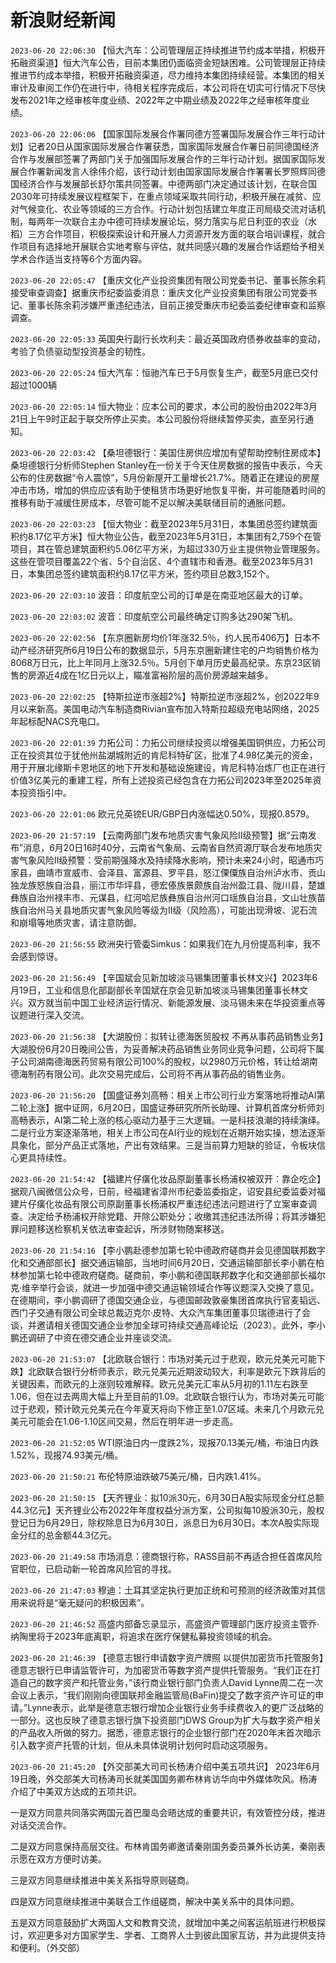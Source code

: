 # 新浪财经新闻
`2023-06-20 22:06:30` 【恒大汽车：公司管理层正持续推进节约成本举措，积极开拓融资渠道】恒大汽车公告，目前本集团仍面临资金短缺困难。公司管理层正持续推进节约成本举措，积极开拓融资渠道，尽力维持本集团持续经营。本集团的相关审计及审阅工作仍在进行中，待相关程序完成后，本公司将在切实可行情况下尽快发布2021年之经审核年度业绩、2022年之中期业绩及2022年之经审核年度业绩。

`2023-06-20 22:06:06`   【国家国际发展合作署同德方签署国际发展合作三年行动计划】记者20日从国家国际发展合作署获悉，国家国际发展合作署日前同德国经济合作与发展部签署了两部门关于加强国际发展合作的三年行动计划。据国家国际发展合作署新闻发言人徐伟介绍，该行动计划由国家国际发展合作署署长罗照辉同德国经济合作与发展部长舒尔策共同签署。中德两部门决定通过该计划，在联合国2030年可持续发展议程框架下，在重点领域采取共同行动，积极开展在减贫、应对气候变化、农业等领域的三方合作。行动计划包括建立年度正司局级交流对话机制，每两年一次联合主办中德可持续发展论坛，努力落实与尼日利亚的农业（水稻）三方合作项目，积极探索设计和开展人力资源开发方面的联合培训课程，就合作项目有选择地开展联合实地考察与评估，就共同感兴趣的发展合作话题给予相关学术合作适当支持等6个方面内容。

`2023-06-20 22:05:47`   【重庆文化产业投资集团有限公司党委书记、董事长陈余莉接受审查调查】据重庆市纪委监委消息：重庆文化产业投资集团有限公司党委书记、董事长陈余莉涉嫌严重违纪违法，目前正接受重庆市纪委监委纪律审查和监察调查。

`2023-06-20 22:05:33` 英国央行副行长坎利夫：最近英国政府债券收益率的变动，考验了负债驱动型投资基金的韧性。

`2023-06-20 22:05:24` 恒大汽车：恒驰汽车已于5月恢复生产，截至5月底已交付超过1000辆

`2023-06-20 22:05:14` 恒大物业：应本公司的要求，本公司的股份由2022年3月21日上午9时正起于联交所停止买卖。本公司股份将继续暂停买卖，直至另行通知。

`2023-06-20 22:03:42` 【桑坦德银行：美国住房供应增加有望帮助控制住房成本】桑坦德银行分析师Stephen Stanley在一份关于今天住房数据的报告中表示，今天公布的住房数据“令人震惊”，5月份新屋开工量增长21.7%。随着正在建设的房屋冲击市场，增加的供应应该有助于使租赁市场更好地恢复平衡，并可能随着时间的推移有助于减缓住房成本，尽管可能不足以解决美联储目前的通胀问题。

`2023-06-20 22:03:23` 【恒大物业：截至2023年5月31日，本集团总签约建筑面积约8.17亿平方米】恒大物业公告，截至2023年5月31日，本集团有2,759个在管项目，其在管总建筑面积约5.06亿平方米，为超过330万业主提供物业管理服务。这些在管项目覆盖22个省、5个自治区、4个直辖市和香港。截至2023年5月31日，本集团总签约建筑面积约8.17亿平方米，签约项目总数3,152个。

`2023-06-20 22:03:10` 波音：印度航空公司的订单是在南亚地区最大的订单。

`2023-06-20 22:03:02` 波音：印度航空公司最终确定订购多达290架飞机。

`2023-06-20 22:02:56` 【东京圈新房均价1年涨32.5％，约人民币406万】日本不动产经济研究所6月19日公布的数据显示，5月东京圈新建住宅的户均销售价格为8068万日元，比上年同月上涨32.5％。5月创下单月历史最高纪录。东京23区销售的房源近4成在1亿日元以上，瞄准富裕阶层的高价房源越来越多。

`2023-06-20 22:02:25` 【特斯拉逆市涨超2%】特斯拉逆市涨超2%，创2022年9月以来新高。美国电动汽车制造商Rivian宣布加入特斯拉超级充电站网络，2025年起标配NACS充电口。

`2023-06-20 22:01:39` 力拓公司：力拓公司继续投资以增强美国铜供应，力拓公司正在投资其位于犹他州盐湖城附近的肯尼科特矿区，批准了4.98亿美元的资金，用于开展北缘斯卡恩地区的地下开发和基础设施建设，肯尼科特冶炼厂也正在进行价值3亿美元的重建工程，所有上述投资已经包含在力拓公司2023年至2025年资本投资指引中。

`2023-06-20 22:01:06` 欧元兑英镑EUR/GBP日内涨幅达0.50%，现报0.8579。

`2023-06-20 21:57:19` 【云南两部门发布地质灾害气象风险Ⅱ级预警】据“云南发布”消息，6月20日16时40分，云南省气象局、云南省自然资源厅联合发布地质灾害气象风险Ⅱ级预警：受前期强降水及持续降水影响，预计未来24小时，昭通市巧家县，曲靖市宣威市、会泽县、富源县、罗平县，怒江傈僳族自治州泸水市、贡山独龙族怒族自治县，丽江市华坪县，德宏傣族景颇族自治州盈江县、陇川县，楚雄彝族自治州禄丰市、元谋县，红河哈尼族彝族自治州河口瑶族自治县，文山壮族苗族自治州马关县地质灾害气象风险等级为Ⅱ级（风险高），可能出现滑坡、泥石流和崩塌等地质灾害，请注意防御。

`2023-06-20 21:56:55` 欧洲央行管委Simkus：如果我们在九月份提高利率，我不会感到惊讶。

`2023-06-20 21:56:49`   【辛国斌会见新加坡淡马锡集团董事长林文兴】2023年6月19日，工业和信息化部副部长辛国斌在京会见新加坡淡马锡集团董事长林文兴。双方就当前中国工业经济运行情况、新能源发展、淡马锡未来在华投资重点等议题进行深入交流。

`2023-06-20 21:56:38` 【大湖股份：拟转让德海医贸股权 不再从事药品销售业务】大湖股份6月20日晚间公告，为妥善解决药品销售业务同业竞争问题，公司将下属子公司湖南德海医药贸易有限公司100%的股权，以2980万元价格，转让给湖南德海制药有限公司。此次交易完成后，公司将不再从事药品的销售业务。

`2023-06-20 21:56:20` 【国盛证券刘高畅：相关上市公司行业方案落地将推动AI第二轮上涨】据中证网，6月20日，国盛证券研究所所长助理、计算机首席分析师刘高畅表示，AI第二轮上涨的核心驱动力基于三大逻辑。一是科技浪潮的持续演绎。二是行业方案逐渐落地，相关上市公司在AI行业的规划在近期开始实操，想法逐渐具象化，部分产品正式落地，产出有效结果。三是当前算力短缺的验证，令板块信心更具持续性。

`2023-06-20 21:54:42` 【福建片仔癀化妆品原副董事长杨浦权被双开：靠企吃企】据观八闽微信公众号，日前，经福建省漳州市纪委监委指定，诏安县纪委监委对福建片仔癀化妆品有限公司原副董事长杨浦权严重违纪违法问题进行了立案审查调查。决定给予杨浦权开除党籍、开除公职处分；收缴其违纪违法所得；将其涉嫌犯罪问题移送检察机关依法审查起诉，所涉财物随案移送。

`2023-06-20 21:54:16` 【李小鹏赴德参加第七轮中德政府磋商并会见德国联邦数字化和交通部部长】据交通运输部，当地时间6月20日，交通运输部部长李小鹏在柏林参加第七轮中德政府磋商。磋商前，李小鹏和德国联邦数字化和交通部部长福尔克·维辛举行会谈，就进一步加强中德交通运输领域合作等议题深入交换了意见。在德期间，李小鹏调研了德国交通企业，与德国邮政敦豪集团首席执行官麦韬远、西门子交通有限公司全球总裁迈克尔·皮特、大众汽车集团董事贝瑞德进行了会谈，并邀请相关德国交通企业参加全球可持续交通高峰论坛（2023）。此外，李小鹏还调研了中资在德交通企业并座谈交流。

`2023-06-20 21:53:07` 【北欧联合银行：市场对美元过于悲观，欧元兑美元可能下跌】北欧联合银行分析师表示，欧元兑美元近期波动较大，利率是欧元下跌背后的关键因素，而欧元的上涨则较难解释。欧元兑美元汇率从5月初的1.11左右跌至1.06，但在过去两周大幅上升至目前的1.09。北欧联合银行认为，市场对美元可能过于悲观，预计欧元兑美元在今年夏天将向下修正至1.07区域。未来几个月欧元兑美元可能会在1.06-1.10区间交易，然后在明年进一步走高。

`2023-06-20 21:52:05` WTI原油日内一度跌2%，现报70.13美元/桶，布油日内跌1.52%，现报74.93美元/桶。

`2023-06-20 21:50:21` 布伦特原油跌破75美元/桶，日内跌1.41%。

`2023-06-20 21:50:15` 【天齐锂业：拟10派30元，6月30日A股实际现金分红总额44.3亿元】天齐锂业公布2022年年度权益分派方案，公司拟每10股派30元，股权登记日为6月29日，除权除息日为6月30日，派息日为6月30日。本次A股实际现金分红的总金额44.3亿元。

`2023-06-20 21:49:58` 市场消息：德商银行称，RASS目前不再适合担任首席风险官职位，已启动新一轮首席风险官的寻找。

`2023-06-20 21:47:03` 穆迪：土耳其坚定执行更加正统和可预测的经济政策对其信用来说将是“毫无疑问的积极因素”。

`2023-06-20 21:46:52` 高盛内部备忘录显示，高盛资产管理部门医疗投资主管乔·纳陶里将于2023年底离职，将追求在医疗保健私募投资领域的机会。

`2023-06-20 21:46:39` 【德意志银行申请数字资产牌照 以提供加密货币托管服务】德意志银行已申请监管许可，为加密货币等数字资产提供托管服务。“我们正在打造自己的数字资产和托管业务，”该行商业银行部门负责人David Lynne周二在一次会议上表示，“我们刚刚向德国联邦金融监管局(BaFin)提交了数字资产许可证的申请。”Lynne表示，此举是德意志银行增加企业银行业务手续费收入的更广泛战略的一部分。这也反映了德意志银行旗下投资部门DWS Group为扩大与数字资产相关的产品收入所做的努力。据悉，德意志银行的企业银行部门在2020年末首次暗示引入数字资产托管的计划，但从未具体说明计划何时启动这项服务。

`2023-06-20 21:45:20` 【外交部美大司司长杨涛介绍中美五项共识】
2023年6月19日晚，外交部美大司杨涛司长就美国国务卿布林肯访华向中外媒体吹风。杨涛介绍了中美双方达成的五项共识。

一是双方同意共同落实两国元首巴厘岛会晤达成的重要共识，有效管控分歧，推进对话交流合作。

二是双方同意保持高层交往。布林肯国务卿邀请秦刚国务委员兼外长访美，秦刚表示愿在双方方便时访美。

三是双方同意继续推进中美关系指导原则磋商。

四是双方同意继续推进中美联合工作组磋商，解决中美关系中的具体问题。

五是双方同意鼓励扩大两国人文和教育交流，就增加中美之间客运航班进行积极探讨，欢迎更多对方国家学生、学者、工商界人士到彼此国家互访，并为此提供支持和便利。（外交部）

